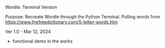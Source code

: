 Wordle: Terminal Version

Purpose: Recreate Wordle through the Python Terminal. Pulling words from https://www.thefreedictionary.com/5-letter-words.htm

Ver 1.0 - Mar 12, 2024
- functional demo in the works
